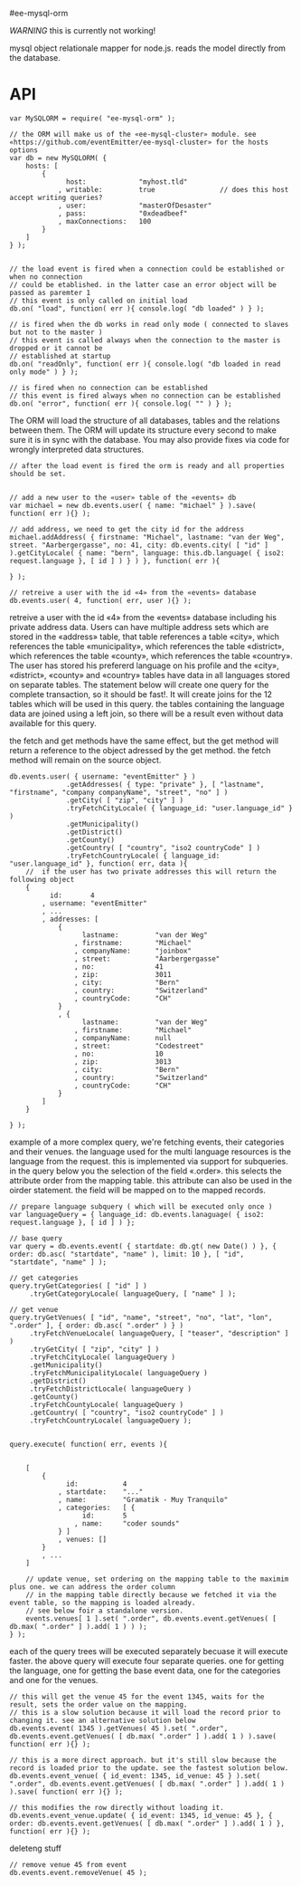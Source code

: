 #ee-mysql-orm

*WARNING* this is currently not working!

mysql object relationale mapper for node.js. reads the model directly from the database.


# API

	var MySQLORM = require( "ee-mysql-orm" );

	// the ORM will make us of the «ee-mysql-cluster» module. see «https://github.com/eventEmitter/ee-mysql-cluster» for the hosts options
	var db = new MySQLORM( {
		hosts: [
			{
				  host: 			"myhost.tld"
				, writable: 		true 				// does this host accept writing queries?
				, user:				"masterOfDesaster"
				, pass: 			"0xdeadbeef"
				, maxConnections: 	100
			}
		]
	} );


	// the load event is fired when a connection could be established or when no connection
	// could be etablished. in the latter case an error object will be passed as paremter 1
	// this event is only called on initial load
	db.on( "load", function( err ){ console.log( "db loaded" ) } );

	// is fired when the db works in read only mode ( connected to slaves but not to the master )
	// this event is called always when the connection to the master is dropped or it cannot be 
	// established at startup
	db.on( "readOnly", function( err ){ console.log( "db loaded in read only mode" ) } );

	// is fired when no connection can be established
	// this event is fired always when no connection can be established
	db.on( "error", function( err ){ console.log( "" ) } );



The ORM will load the structure of all databases, tables and the relations between them. The ORM will update its structure every second to make sure it is in sync with the database. You may also provide fixes via code for wrongly interpreted data structures.


	// after the load event is fired the orm is ready and all properties should be set.


	// add a new user to the «user» table of the «events» db
	var michael = new db.events.user( { name: "michael" } ).save( function( err ){} );

	// add address, we need to get the city id for the address
	michael.addAddress( { firstname: "Michael", lastname: "van der Weg", street. "Aarbergergasse", no: 41, city: db.events.city( [ "id" ] ).getCityLocale( { name: "bern", language: this.db.language( { iso2: request.language }, [ id ] ) } ) }, function( err ){

	} );

	// retreive a user with the id «4» from the «events» database
	db.events.user( 4, function( err, user ){} );


retreive a user with the id «4» from the «events» database including his private address data. Users can have multiple address sets which are stored in the «address» table, that table references a table «city», which references the table «municipality», which references the table «district», which references the table «county», which references the table «country». The user has stored his prefererd language on his profile and the «city», «district», «county» and «country» tables have data in all languages stored on separate tables. The statement below will create one query for the complete transaction, so it should be fast!. It will create joins for the 12 tables which will be used in this query. the tables containing the language data are joined using a left join, so there will be a result even without data available for this query.

the fetch and get methods have the same effect, but the get method will return a reference to the object adressed by the get method. the fetch method will remain on the source object.

	db.events.user( { username: "eventEmitter" } )
				  .getAddresses( { type: "private" }, [ "lastname", "firstname", "company companyName", "street", "no" ] )
				  .getCity( [ "zip", "city" ] )
				  .tryFetchCityLocale( { language_id: "user.language_id" } )
				  .getMunicipality()
				  .getDistrict()
				  .getCounty()
				  .getCountry( [ "country", "iso2 countryCode" ] )
				  .tryFetchCountryLocale( { language_id: "user.language_id" }, function( err, data ){
		//  if the user has two private addresses this will return the following object
		{
			  id: 		4
			, username: "eventEmitter"
			, ...
			, addresses: [
				{
					  lastname: 		"van der Weg"
					, firstname: 		"Michael"
					, companyName: 		"joinbox"
					, street: 			"Aarbergergasse"
					, no: 				41
					, zip: 				3011
					, city: 			"Bern"
					, country: 			"Switzerland"
					, countryCode: 		"CH"
				}
				, {
					  lastname: 		"van der Weg"
					, firstname: 		"Michael"
					, companyName: 		null
					, street: 			"Codestreet"
					, no: 				10
					, zip: 				3013
					, city: 			"Bern"
					, country: 			"Switzerland"
					, countryCode: 		"CH"
				}
			]
		}
	
	} );


example of a more complex query, we're fetching events, their categories and their venues. the language used for the multi language resources is the language from the request. this is implemented via support for subqueries. in the query below you the selection of the field «.order». this selects the attribute order from the mapping table. this attribute can also be used in the oirder statement. the field will be mapped on to the mapped records.


	// prepare language subquery ( which will be executed only once )
	var languageQuery = { language_id: db.events.lanaguage( { iso2: request.language }, [ id ] ) };

	// base query
	var query = db.events.event( { startdate: db.gt( new Date() ) }, { order: db.asc( "startdate", "name" ), limit: 10 }, [ "id", "startdate", "name" ] );

	// get categories
	query.tryGetCategories( [ "id" ] )
		 .tryGetCategoryLocale( languageQuery, [ "name" ] );

	// get venue
	query.tryGetVenues( [ "id", "name", "street", "no", "lat", "lon", ".order" ], { order: db.asc( ".order" ) } )
		 .tryFetchVenueLocale( languageQuery, [ "teaser", "description" ] )
		 .tryGetCity( [ "zip", "city" ] )
		 .tryFetchCityLocale( languageQuery )
		 .getMunicipality()
		 .tryFetchMunicipalityLocale( languageQuery )
		 .getDistrict()
		 .tryFetchDistrictLocale( languageQuery )
		 .getCounty()
		 .tryFetchCountyLocale( languageQuery )
		 .getCountry( [ "country", "iso2 countryCode" ] )
		 .tryFetchCountryLocale( languageQuery );


	query.execute( function( err, events ){


		[ 
			{
				  id: 			4
				, startdate: 	"..."
				, name: 		"Gramatik - Muy Tranquilo"
				, categories: 	[ {
					  id: 		5
					, name: 	"coder sounds"
				} ]
				, venues: []
			} 
			, ...
		]

		// update venue, set ordering on the mapping table to the maximim plus one. we can address the order column
		// in the mapping table directly because we fetched it via the event table, so the mapping is loaded already.
		// see below foir a standalone version.
		events.venues[ 1 ].set( ".order", db.events.event.getVenues( [ db.max( ".order" ] ).add( 1 ) ) );
	} );


each of the query trees will be executed separately becuase it will execute faster. the above query will execute four separate queries. one for getting the language, one for getting the base event data, one for the categories and one for the venues.


	// this will get the venue 45 for the event 1345, waits for the result, sets the order value on the mapping. 
	// this is a slow solution because it will load the record prior to changing it. see an alternative solution below
	db.events.event( 1345 ).getVenues( 45 ).set( ".order", db.events.event.getVenues( [ db.max( ".order" ] ).add( 1 ) ).save( function( err ){} );

	// this is a more direct approach. but it's still slow because the record is loaded prior to the update. see the fastest solution below.
	db.events.event_venue( { id_event: 1345, id_venue: 45 } ).set( ".order", db.events.event.getVenues( [ db.max( ".order" ] ).add( 1 ) ).save( function( err ){} );

	// this modifies the row directly without loading it.
	db.events.event_venue.update( { id_event: 1345, id_venue: 45 }, { order: db.events.event.getVenues( [ db.max( ".order" ] ).add( 1 ) }, function( err ){} );


deleteng stuff
	
	// remove venue 45 from event
	db.events.event.removeVenue( 45 );


